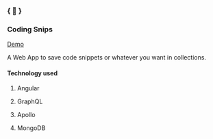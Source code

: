 <h3>{ 🍺 }</h3>
<h3>Coding Snips</h3>

[Demo](https://coding-snips.herokuapp.com)

<p>A Web App to save code snippets or whatever you want in collections.</p>

<h4>Technology used</h4>

1. Angular

2. GraphQL

3. Apollo

4. MongoDB
